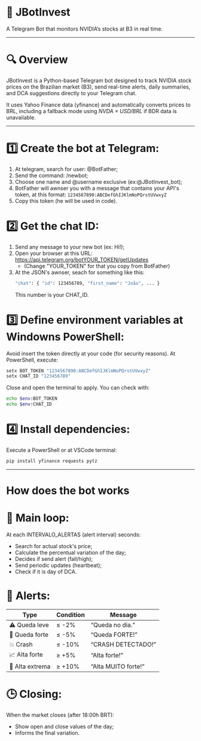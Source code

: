 # 🤖 JBotInvest

A Telegram Bot that monitors NVIDIA’s stocks at B3 in real time.

---
# 🔍 Overview

JBotInvest is a Python-based Telegram bot designed to track NVIDIA stock prices on the Brazilian market (B3), send real-time alerts, daily summaries, and DCA suggestions directly to your Telegram chat.

It uses Yahoo Finance data (yfinance) and automatically converts prices to BRL, including a fallback mode using *NVDA × USD/BRL* if BDR data is unavailable.

---
# 1️⃣ Create the bot at Telegram:
1. At telegram, search for user: @BotFather;
2. Send the command: /newbot;
3. Choose one name and @username exclusive (ex:@JBotInvest_bot);
4. BotFather will awnser you with a message that contains your API's token, at this format: ``` 1234567890:ABCDefGhIJKlmNoPQrstUVwxyZ ```
5. Copy this token (he will be used in code).

# 2️⃣ Get the chat ID:
1. Send any message to your new bot (ex: Hi!);
2. Open your browser at this URL: https://api.telegram.org/botYOUR_TOKEN/getUpdates
   - (Change "YOUR_TOKEN" for that you copy from BotFather)
3. At the JSON's awnser, seach for something like this:
   ```bash
   "chat": { "id": 123456789, "first_name": "João", ... }
   ```
   This number is your CHAT_ID.

# 3️⃣ Define environment variables at Windowns PowerShell:
Avoid insert the token directly at your code (for security reasons).
At PowerShell, execute: 
```bash
setx BOT_TOKEN "1234567890:ABCDefGhIJKlmNoPQrstUVwxyZ"
setx CHAT_ID "123456789"
```
Close and open the terminal to apply.
You can check with:
```bash
echo $env:BOT_TOKEN
echo $env:CHAT_ID
```

# 4️⃣ Install dependencies:
Execute a PowerShell or at VSCode terminal: 
```bash
pip install yfinance requests pytz
```
---

# How does the bot works
# 🔁 Main loop:
At each INTERVALO_ALERTAS (alert interval) seconds:
- Search for actual stock's price;
- Calculate the percentual variation of the day;
- Decides if send alert (fall/high);
- Send periodic updates (heartbeat);
- Check if it is day of DCA.

# 💬 Alerts:
| Type            | Condition | Message             |
| --------------- | --------- | ------------------- |
| ⚠️ Queda leve   | ≤ -2%    | “Queda no dia.”     |
| 🚨 Queda forte  | ≤ -5%    | “Queda FORTE!”      |
| 💥 Crash        | ≤ -10%   | “CRASH DETECTADO!”  |
| 📈 Alta forte   | ≥ +5%    | “Alta forte!”       |
| 💸 Alta extrema | ≥ +10%   | “Alta MUITO forte!” |

# 🕒 Closing: 
When the market closes (after 18:00h BRT):
- Show open and close values of the day;
- Informs the final variation.
